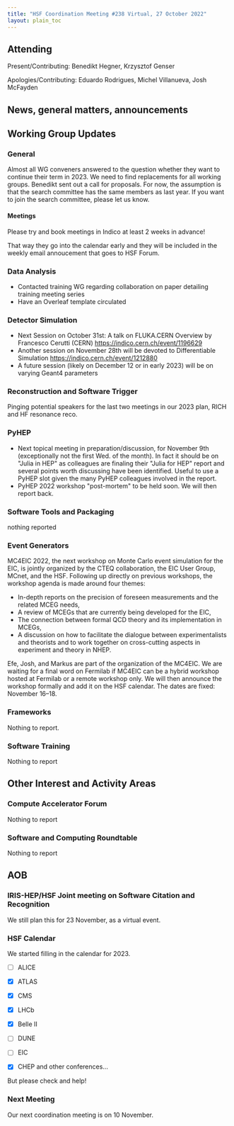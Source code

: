 ```yaml
---
title: "HSF Coordination Meeting #238 Virtual, 27 October 2022"
layout: plain_toc
---
```


## Attending

Present/Contributing: Benedikt Hegner, Krzysztof Genser

Apologies/Contributing: Eduardo Rodrigues, Michel Villanueva, Josh McFayden

## News, general matters, announcements

## Working Group Updates

### General

Almost all WG conveners answered to the question whether they want to continue their term in 2023.
We need to find replacements for all working groups. Benedikt sent out a call for proposals.
For now, the assumption is that the search committee has the same members as last year.
If you want to join the search committee, please let us know. 

#### Meetings

Please try and book meetings in Indico at least 2 weeks in advance!

That way they go into the calendar early and they will be included in the weekly email annoucement that goes to HSF Forum.

### Data Analysis

* Contacted training WG regarding collaboration on paper detailing training meeting series
* Have an Overleaf template circulated

### Detector Simulation

* Next Session on October 31st: A talk on FLUKA.CERN Overview by Francesco Cerutti (CERN) 
https://indico.cern.ch/event/1196629
* Another session on November 28th will be devoted to Differentiable Simulation
https://indico.cern.ch/event/1212880
* A future session (likely on December 12 or in early 2023) will be on varying Geant4 parameters

### Reconstruction and Software Trigger

Pinging potential speakers for the last two meetings in our 2023 plan, RICH and HF resonance reco.


### PyHEP
- Next topical meeting in preparation/discussion, for November 9th (exceptionally not the first Wed. of the month). In fact it should be on "Julia in HEP" as colleagues are finaling their "Julia for HEP" report and several points worth discussing have been identified. Useful to use a PyHEP slot given the many PyHEP colleagues involved in the report.
- PyHEP 2022 workshop "post-mortem" to be held soon. We will then report back.

### Software Tools and Packaging
    
nothing reported

### Event Generators

MC4EIC 2022, the next workshop on Monte Carlo event simulation for the EIC, is jointly organized by the CTEQ collaboration, the EIC User Group, MCnet, and the HSF.
Following up directly on previous workshops, the workshop agenda is made around four themes: 
* In-depth reports on the precision of foreseen measurements and the related MCEG needs, 
* A review of MCEGs that are currently being developed for the EIC, 
* The connection between formal QCD theory and its implementation in MCEGs, 
* A discussion on how to facilitate the dialogue between experimentalists and theorists and to work together on cross-cutting aspects in experiment and theory in NHEP. 

Efe, Josh, and Markus are part of the organization of the MC4EIC.
We are waiting for a final word on Fermilab if MC4EIC can be a hybrid workshop hosted at Fermilab or a remote workshop only.
We will then announce the workshop formally and add it on the HSF calendar. The dates are fixed: November 16–18. 

### Frameworks

Nothing to report.

### Software Training

Nothing to report

## Other Interest and Activity Areas

### Compute Accelerator Forum

Nothing to report

### Software and Computing Roundtable

Nothing to report


## AOB

### IRIS-HEP/HSF Joint meeting on Software Citation and Recognition

We still plan this for 23 November, as a virtual event.

### HSF Calendar

We started filling in the calendar for 2023.

- [ ] ALICE
- [x] ATLAS
- [x] CMS
- [x] LHCb
- [x] Belle II
- [ ] DUNE
- [ ] EIC

- [x] CHEP and other conferences...

But please check and help!

### Next Meeting

Our next coordination meeting is on 10 November.
